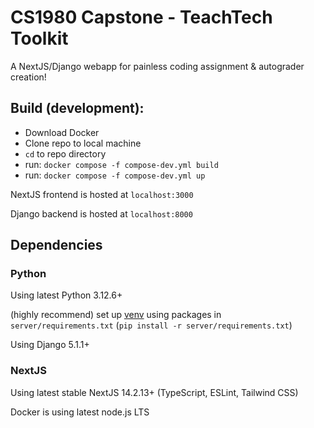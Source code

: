 # CS1980 Capstone - TeachTech Toolkit

A NextJS/Django webapp for painless coding assignment & autograder creation!

## Build (development):
- Download Docker
- Clone repo to local machine
- `cd` to repo directory
- run: `docker compose -f compose-dev.yml build`
- run: `docker compose -f compose-dev.yml up`

NextJS frontend is hosted at `localhost:3000`

Django backend is hosted at `localhost:8000`

## Dependencies
### Python
Using latest Python 3.12.6+

(highly recommend) set up [venv](https://docs.python.org/3/library/venv.html) using packages in `server/requirements.txt` (`pip install -r server/requirements.txt`)

Using Django 5.1.1+

### NextJS
Using latest stable NextJS 14.2.13+ (TypeScript, ESLint, Tailwind CSS)

Docker is using latest node.js LTS
